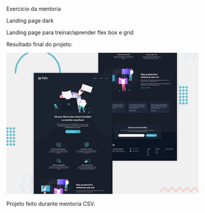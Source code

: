Exercicio da mentoria

Landing page dark

Landing page para treinar/aprender flex box e grid

Resultado final do projeto:


![Getting Started](./images/desktop-preview.jpg)


Projeto feito durante mentoria CSV.